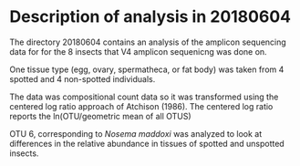 # Description of analysis in 20180604

The directory 20180604 contains an analysis of the amplicon sequencing data
for for the 8 insects that V4 amplicon sequenicng was done on.

One tissue type (egg, ovary, spermatheca, or fat body) was taken from 4 spotted and 4 non-spotted individuals.

The data was compositional count data so it was transformed using the centered log ratio approach of Atchison (1986).  The centered log ratio reports the ln(OTU/geometric mean of all OTUS)

OTU 6, corresponding to _Nosema maddoxi_ was analyzed to look at differences in
the relative abundance in tissues of spotted and unspotted insects.
